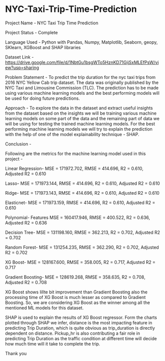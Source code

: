 # NYC-Taxi-Trip-Time-Prediction

Project Name - NYC Taxi Trip Time Prediction

Project Status - Complete

Language Used - Python with Pandas, Numpy, Matplotlib, Seaborn, geopy, SKlearn, XGBoost and SHAP libraries

Dataset Link - https://drive.google.com/file/d/1NbtGu1bsgWTo5HznKD71GijSxMLEfPsW/view?usp=sharing

Problem Statement - To predict the trip duration for the nyc taxi trips from 2016 NYC Yellow Cab trip dataset. The data was originally published by the NYC Taxi and Limousine Commission (TLC). The prediction has to be made using various machine learning models and the best performing models will be used for doing future predictions.

Approach - To explore the data in the dataset and extract useful insights from the dataset based on the insights we will be training various machine learning models on some part of the data and the remaining part of data we will be using for testing the trained machine learning models. For the best performing machine learning models we will try to explain the prediction with the help of one of the model explainability technique - SHAP.

Conclusion -

Following are the metrics for the machine learning model used in this project - 

Linear Regression- 	MSE = 171972.702, RMSE = 414.696, R2 = 0.610, Adjusted R2 = 0.610

Lasso-	MSE = 171973.144, RMSE = 414.696, R2 = 0.610, Adjusted R2 = 0.610

Ridge-	MSE = 171973.143, RMSE = 414.696, R2 = 0.610, Adjusted R2 = 0.610

Elasticnet-	MSE = 171973.159, RMSE = 414.696, R2 = 0.610, Adjusted R2 = 0.610

Polynomial- Features	MSE = 160417.946, RMSE = 400.522, R2 = 0.636, Adjusted R2 = 0.636

Decision Tree-	MSE = 131198.160, RMSE = 362.213, R2 = 0.702, Adjusted R2 = 0.702

Random Forest-	MSE = 131254.235, RMSE = 362.290, R2 = 0.702, Adjusted R2 = 0.702

XG Boost-	MSE = 128167.600, RMSE = 358.005, R2 = 0.717, Adjusted R2 = 0.717

Gradient Boosting-	MSE = 128619.268, RMSE = 358.635, R2 = 0.708, Adjusted R2 = 0.708

XG Boost shows lillte bit improvement than Gradient Boosting also the processing time of XG Boost is much lesser as compared to Gradient Boosting. So, we are considering XG Boost as the winner among all the mentioned ML models for this dataset.

SHAP is used to explain the results of XG Boost regressor. Form the charts plotted through SHAP we infer, distance is the most impacting feature in predicting Trip Duration, which is quite obvious as trip_duration is directly dependent on distance. Pickup_hr is also contributing a fair role in predicting Trip Duration as the traffic condition at different time will decide how much time will it take to complete the trip.

Thank you


